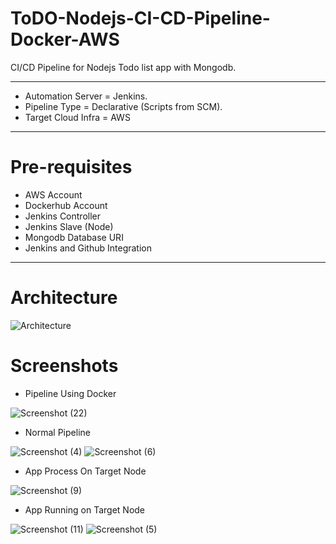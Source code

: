 # ToDO-Nodejs-CI-CD-Pipeline-Docker-AWS
CI/CD Pipeline for Nodejs Todo list app with Mongodb.

----------
- Automation Server = Jenkins.
- Pipeline Type = Declarative (Scripts from SCM).
- Target Cloud Infra = AWS
----------
# Pre-requisites
- AWS Account
- Dockerhub Account
- Jenkins Controller
- Jenkins Slave (Node)
- Mongodb Database URI
- Jenkins and Github Integration
----------

# Architecture

![Architecture](https://user-images.githubusercontent.com/86839948/210750037-18c205e4-272c-47d8-99d3-3a5c0c1e8f69.jpg)



# Screenshots

- Pipeline Using Docker


![Screenshot (22)](https://user-images.githubusercontent.com/86839948/210751297-3f3d5e62-971f-439c-87c5-bc359d78ca86.jpg)


- Normal Pipeline

![Screenshot (4)](https://user-images.githubusercontent.com/86839948/210342851-59994987-0ac2-48fd-bf27-fb8274e6710e.jpg)
![Screenshot (6)](https://user-images.githubusercontent.com/86839948/210341537-22cea2cf-2b41-4767-b2ab-8dbebdf8c79e.jpg)

- App Process On Target Node

![Screenshot (9)](https://user-images.githubusercontent.com/86839948/210341544-fb72557d-4601-4086-959c-feb38684a083.jpg)

- App Running on Target Node

![Screenshot (11)](https://user-images.githubusercontent.com/86839948/210343788-faf5d9b5-2422-4509-b423-65375b8f7293.jpg)
![Screenshot (5)](https://user-images.githubusercontent.com/86839948/210341314-57df0001-5794-4dce-9537-fbcc7177a949.jpg)
